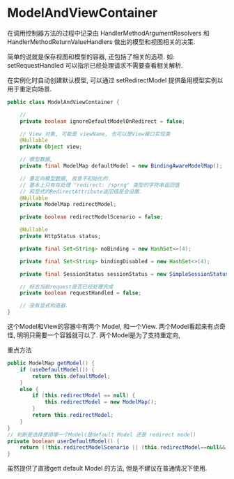 # ModelAndViewContainer

在调用控制器方法的过程中记录由 HandlerMethodArgumentResolvers 和
HandlerMethodReturnValueHandlers 做出的模型和视图相关的决策.

简单的说就是保存视图和模型的容器, 还包括了相关的选项.
如: setRequestHandled 可以指示已经处理请求不需要查看相关解析.

在实例化时自动创建默认模型,
可以通过 setRedirectModel 提供备用模型实例以用于重定向场景.

```java
public class ModelAndViewContainer {

    //
	private boolean ignoreDefaultModelOnRedirect = false;

    // View 对象, 可能是 viewName, 也可以是View接口实现类
	@Nullable
	private Object view;

    // 模型数据,
	private final ModelMap defaultModel = new BindingAwareModelMap();

    // 重定向模型数据, 故意不初始化的.
    // 基本上只有在处理 "redirect: /sprng" 类型的字符串返回值
    // 和显式的RedirectAttribute返回值是会设置.
	@Nullable
	private ModelMap redirectModel;

	private boolean redirectModelScenario = false;

	@Nullable
	private HttpStatus status;

	private final Set<String> noBinding = new HashSet<>(4);

	private final Set<String> bindingDisabled = new HashSet<>(4);

	private final SessionStatus sessionStatus = new SimpleSessionStatus();

    // 标志当前request是否已经处理完成
	private boolean requestHandled = false;

    // 没有显式构造器.
}
```

这个Model和View的容器中有两个 Model, 和一个View.
两个Model看起来有点奇怪, 明明只需要一个容器就可以了.
两个Model是为了支持重定向,

重点方法

```java
public ModelMap getModel() {
    if (useDefaultModel()) {
        return this.defaultModel;
    }
    else {
        if (this.redirectModel == null) {
            this.redirectModel = new ModelMap();
        }
        return this.redirectModel;
    }
}
// 判断是选择使用哪一个Model(是default Model 还是 redirect model)
private boolean userDefaultModel() {
    return (!this.redirectModelScenario || (this.redirectModel==null&&!this.ignoreDefaultModelOnRedirect))
}
```

虽然提供了直接gett default Model 的方法, 但是不建议在普通情况下使用.
